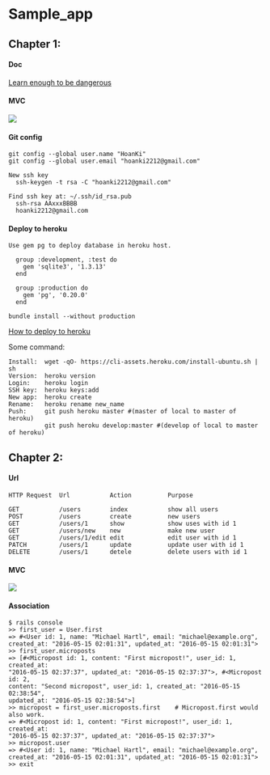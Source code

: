 # Sample_app

## Chapter 1:

#### Doc
[Learn enough to be dangerous](https://www.learnenough.com)

#### MVC
![](https://user-images.githubusercontent.com/18675907/28787437-69bda5f6-7646-11e7-9094-f3ab10af2efd.png)

#### Git config
```
git config --global user.name "HoanKi"
git config --global user.email "hoanki2212@gmail.com"
```

```
New ssh key
  ssh-keygen -t rsa -C "hoanki2212@gmail.com"

Find ssh key at: ~/.ssh/id_rsa.pub
  ssh-rsa AAxxxBBBB
  hoanki2212@gmail.com

```

#### Deploy to heroku

```
Use gem pg to deploy database in heroku host.

  group :development, :test do
    gem 'sqlite3', '1.3.13'
  end

  group :production do
    gem 'pg', '0.20.0'
  end
```

```
bundle install --without production
```

[How to deploy to heroku](https://devcenter.heroku.com/articles/heroku-cli)

Some command:
```
Install:  wget -qO- https://cli-assets.heroku.com/install-ubuntu.sh | sh
Version:  heroku version
Login:    heroku login
SSH key:  heroku keys:add
New app:  heroku create
Rename:   heroku rename new_name
Push:     git push heroku master #(master of local to master of heroku)
          git push heroku develop:master #(develop of local to master of heroku)
```

## Chapter 2:

#### Url
```
HTTP Request  Url           Action          Purpose

GET           /users        index           show all users
POST          /users        create          new users
GET           /users/1      show            show uses with id 1
GET           /users/new    new             make new user
GET           /users/1/edit edit            edit user with id 1
PATCH         /users/1      update          update user with id 1
DELETE        /users/1      detele          delete users with id 1
```

#### MVC

![](https://user-images.githubusercontent.com/18675907/28814626-5843e5a8-766c-11e7-81be-49895750bfa5.png)

#### Association
```
$ rails console
>> first_user = User.first
=> #<User id: 1, name: "Michael Hartl", email: "michael@example.org",
created_at: "2016-05-15 02:01:31", updated_at: "2016-05-15 02:01:31">
>> first_user.microposts
=> [#<Micropost id: 1, content: "First micropost!", user_id: 1, created_at:
"2016-05-15 02:37:37", updated_at: "2016-05-15 02:37:37">, #<Micropost id: 2,
content: "Second micropost", user_id: 1, created_at: "2016-05-15 02:38:54",
updated_at: "2016-05-15 02:38:54">]
>> micropost = first_user.microposts.first    # Micropost.first would also work.
=> #<Micropost id: 1, content: "First micropost!", user_id: 1, created_at:
"2016-05-15 02:37:37", updated_at: "2016-05-15 02:37:37">
>> micropost.user
=> #<User id: 1, name: "Michael Hartl", email: "michael@example.org",
created_at: "2016-05-15 02:01:31", updated_at: "2016-05-15 02:01:31">
>> exit
```
